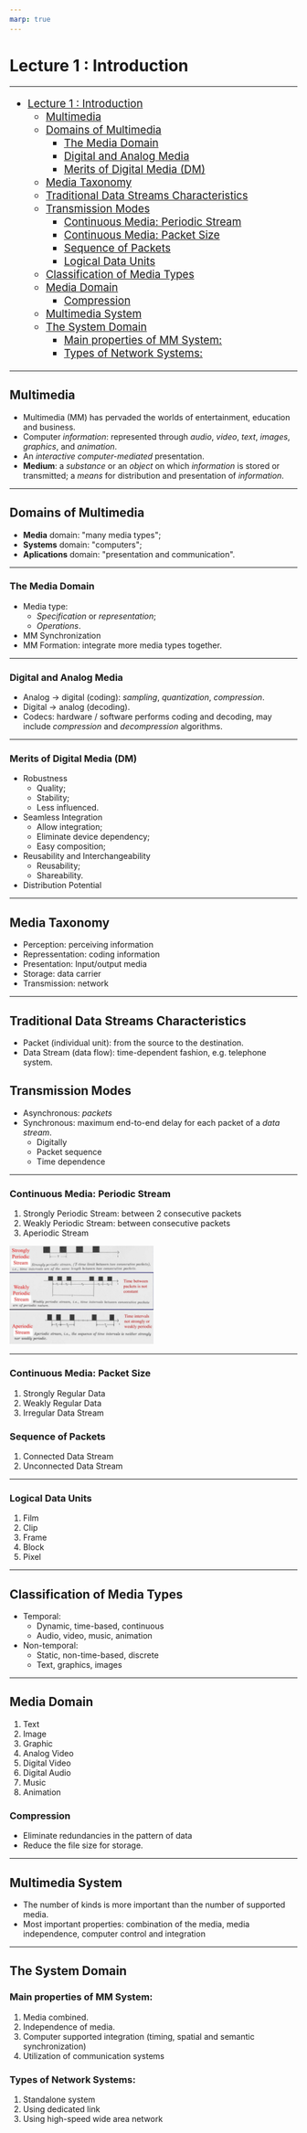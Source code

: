 ```yaml
---
marp: true
---
```


# Lecture 1 : Introduction

---

<div style="font-size: 14pt">

- [Lecture 1 : Introduction](#lecture-1--introduction)
  - [Multimedia](#multimedia)
  - [Domains of Multimedia](#domains-of-multimedia)
    - [The Media Domain](#the-media-domain)
    - [Digital and Analog Media](#digital-and-analog-media)
    - [Merits of Digital Media (DM)](#merits-of-digital-media-dm)
  - [Media Taxonomy](#media-taxonomy)
  - [Traditional Data Streams Characteristics](#traditional-data-streams-characteristics)
  - [Transmission Modes](#transmission-modes)
    - [Continuous Media: Periodic Stream](#continuous-media-periodic-stream)
    - [Continuous Media: Packet Size](#continuous-media-packet-size)
    - [Sequence of Packets](#sequence-of-packets)
    - [Logical Data Units](#logical-data-units)
  - [Classification of Media Types](#classification-of-media-types)
  - [Media Domain](#media-domain)
    - [Compression](#compression)
  - [Multimedia System](#multimedia-system)
  - [The System Domain](#the-system-domain)
    - [Main properties of MM System:](#main-properties-of-mm-system)
    - [Types of Network Systems:](#types-of-network-systems)

</div>

---

## Multimedia

- Multimedia (MM) has pervaded the worlds of entertainment, education and business.
- Computer _information_: represented through _audio_, _video_, _text_, _images_, _graphics_, and _animation_.
- An _interactive computer-mediated_ presentation.
- **Medium**: a _substance_ or an _object_ on which _information_ is stored or transmitted; a _means_ for distribution and presentation of _information_.


---

## Domains of Multimedia
- **Media** domain: "many media types";
- **Systems** domain: "computers";
- **Aplications** domain: "presentation and communication".

---

### The Media Domain
- Media type:
  - _Specification_ or _representation_;
  - _Operations_.
- MM Synchronization
- MM Formation: integrate more media types together.

---

### Digital and Analog Media
- Analog -> digital (coding): _sampling_, _quantization_, _compression_.
- Digital -> analog (decoding).
- Codecs: hardware / software performs coding and decoding, may include _compression_ and _decompression_ algorithms.

---

### Merits of Digital Media (DM)

- Robustness
  - Quality;
  - Stability;
  - Less influenced.
- Seamless Integration
  - Allow integration;
  - Eliminate device dependency;
  - Easy composition;
- Reusability and Interchangeability
  - Reusability;
  - Shareability.
- Distribution Potential

---

## Media Taxonomy
- Perception: perceiving information
- Repressentation: coding information
- Presentation: Input/output media
- Storage: data carrier
- Transmission: network

---

## Traditional Data Streams Characteristics
- Packet (individual unit): from the source to the destination.
- Data Stream (data flow): time-dependent fashion, e.g. telephone system.

## Transmission Modes
- Asynchronous: _packets_
- Synchronous: maximum end-to-end delay for each packet of a _data stream_.
  - Digitally
  - Packet sequence
  - Time dependence

---

### Continuous Media: Periodic Stream
1. Strongly Periodic Stream: between 2 consecutive packets
2. Weakly Periodic Stream: between consecutive packets
3. Aperiodic Stream
<img src="PeriodicStream.jpg" height="50%" width="50%">

---

### Continuous Media: Packet Size
1. Strongly Regular Data
2. Weakly Regular Data
3. Irregular Data Stream

### Sequence of Packets
1. Connected Data Stream
2. Unconnected Data Stream

---

### Logical Data Units
1. Film
2. Clip
3. Frame
4. Block
5. Pixel

---

## Classification of Media Types
- Temporal: 
  - Dynamic, time-based, continuous
  - Audio, video, music, animation
- Non-temporal:
  - Static, non-time-based, discrete
  - Text, graphics, images

---

## Media Domain
1. Text
2. Image
3. Graphic
4. Analog Video
5. Digital Video
6. Digital Audio
7. Music
8. Animation

### Compression
- Eliminate redundancies in the pattern of data
- Reduce the file size for storage.

---

## Multimedia System
- The number of kinds is more important than the number of supported media.
- Most important properties: combination of the media, media independence, computer control and integration

---

## The System Domain

### Main properties of MM System:
1. Media combined.
2. Independence of media.
3. Computer supported integration (timing, spatial and semantic synchronization)
4. Utilization of communication systems

### Types of Network Systems:
1. Standalone system
2. Using dedicated link
3. Using high-speed wide area network